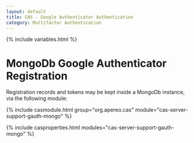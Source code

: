 ```yaml
---
layout: default
title: CAS - Google Authenticator Authentication
category: Multifactor Authentication
---
```


{% include variables.html %}

# MongoDb Google Authenticator Registration

Registration records and tokens may be kept inside a MongoDb instance, via the following module:

{% include casmodule.html group="org.apereo.cas" module="cas-server-support-gauth-mongo" %}

{% include casproperties.html modules="cas-server-support-gauth-mongo" %}
